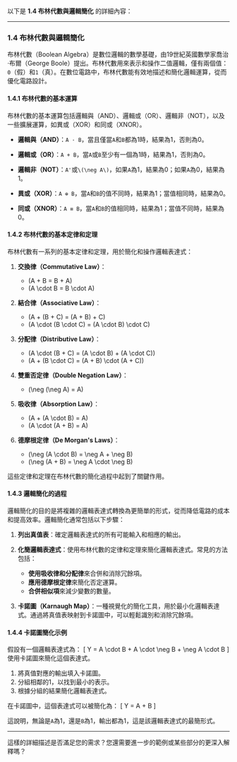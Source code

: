 以下是 **1.4 布林代數與邏輯簡化** 的詳細內容：

---

### 1.4 布林代數與邏輯簡化

布林代數（Boolean Algebra）是數位邏輯的數學基礎，由19世紀英國數學家喬治·布爾（George Boole）提出。布林代數用來表示和操作二值邏輯，僅有兩個值：`0`（假）和`1`（真）。在數位電路中，布林代數能有效地描述和簡化邏輯運算，從而優化電路設計。

#### 1.4.1 布林代數的基本運算

布林代數的基本運算包括邏輯與（AND）、邏輯或（OR）、邏輯非（NOT），以及一些擴展運算，如異或（XOR）和同或（XNOR）。

- **邏輯與（AND）**：`A · B`，當且僅當`A`和`B`都為1時，結果為1，否則為0。
  
- **邏輯或（OR）**：`A + B`，當`A`或`B`至少有一個為1時，結果為1，否則為0。
  
- **邏輯非（NOT）**：`A'`或`\(\neg A\)`，如果`A`為1，結果為0；如果`A`為0，結果為1。

- **異或（XOR）**：`A ⊕ B`，當`A`和`B`的值不同時，結果為1；當值相同時，結果為0。

- **同或（XNOR）**：`A ≡ B`，當`A`和`B`的值相同時，結果為1；當值不同時，結果為0。

#### 1.4.2 布林代數的基本定律和定理

布林代數有一系列的基本定律和定理，用於簡化和操作邏輯表達式：

1. **交換律（Commutative Law）**：
   - \(A + B = B + A\)
   - \(A \cdot B = B \cdot A\)

2. **結合律（Associative Law）**：
   - \(A + (B + C) = (A + B) + C\)
   - \(A \cdot (B \cdot C) = (A \cdot B) \cdot C\)

3. **分配律（Distributive Law）**：
   - \(A \cdot (B + C) = (A \cdot B) + (A \cdot C)\)
   - \(A + (B \cdot C) = (A + B) \cdot (A + C)\)

4. **雙重否定律（Double Negation Law）**：
   - \(\neg (\neg A) = A\)

5. **吸收律（Absorption Law）**：
   - \(A + (A \cdot B) = A\)
   - \(A \cdot (A + B) = A\)

6. **德摩根定律（De Morgan's Laws）**：
   - \(\neg (A \cdot B) = \neg A + \neg B\)
   - \(\neg (A + B) = \neg A \cdot \neg B\)

這些定律和定理在布林代數的簡化過程中起到了關鍵作用。

#### 1.4.3 邏輯簡化的過程

邏輯簡化的目的是將複雜的邏輯表達式轉換為更簡單的形式，從而降低電路的成本和提高效率。邏輯簡化通常包括以下步驟：

1. **列出真值表**：確定邏輯表達式的所有可能輸入和相應的輸出。

2. **化簡邏輯表達式**：使用布林代數的定律和定理來簡化邏輯表達式。常見的方法包括：
   - **使用吸收律和分配律**來合併和消除冗餘項。
   - **應用德摩根定律**來簡化否定運算。
   - **合併相似項**來減少變數的數量。

3. **卡諾圖（Karnaugh Map）**：一種視覺化的簡化工具，用於最小化邏輯表達式。通過將真值表映射到卡諾圖中，可以輕鬆識別和消除冗餘項。

#### 1.4.4 卡諾圖簡化示例

假設有一個邏輯表達式為：
\[
Y = A \cdot B + A \cdot \neg B + \neg A \cdot B
\]
使用卡諾圖來簡化這個表達式。

1. 將真值對應的輸出填入卡諾圖。
2. 分組相鄰的1，以找到最小的表示。
3. 根據分組的結果簡化邏輯表達式。

在卡諾圖中，這個表達式可以被簡化為：
\[
Y = A + B
\]

這說明，無論是`A`為1，還是`B`為1，輸出都為1，這是該邏輯表達式的最簡形式。

---

這樣的詳細描述是否滿足您的需求？您還需要進一步的範例或某些部分的更深入解釋嗎？
